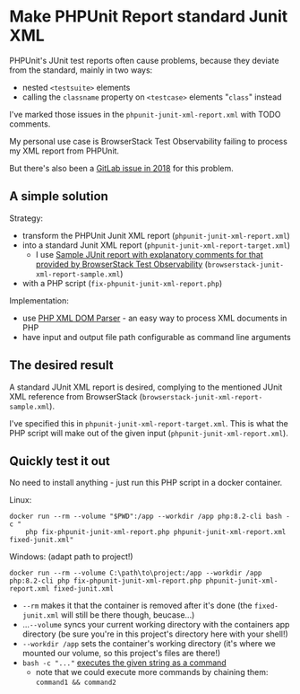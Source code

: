 # Make PHPUnit Report standard Junit XML

PHPUnit's JUnit test reports often cause problems, because they deviate from the standard, mainly in two ways:

- nested `<testsuite>` elements
- calling the `classname` property on `<testcase>` elements "`class`" instead

I've marked those issues in the `phpunit-junit-xml-report.xml` with TODO comments.

My personal use case is BrowserStack Test Observability failing to process my XML report from PHPUnit.

But there's also been a [GitLab issue in 2018](https://gitlab.com/gitlab-org/gitlab-foss/-/issues/50959) for this problem.

## A simple solution

Strategy:

- transform the PHPUnit Junit XML report (`phpunit-junit-xml-report.xml`)
- into a standard Junit XML report (`phpunit-junit-xml-report-target.xml`)
  - I use [Sample JUnit report with explanatory comments for that provided by BrowserStack Test Observability](https://www.browserstack.com/docs/test-observability/references/upload-junit-reports#supported-xml-schemas) (`browserstack-junit-xml-report-sample.xml`)
- with a PHP script (`fix-phpunit-junit-xml-report.php`)

Implementation:

- use [PHP XML DOM Parser](https://www.w3schools.com/php/php_xml_dom.asp) - an easy way to process XML documents in PHP
- have input and output file path configurable as command line arguments

## The desired result

A standard JUnit XML report is desired, complying to the mentioned JUnit XML reference from BrowserStack (`browserstack-junit-xml-report-sample.xml`).

I've specified this in `phpunit-junit-xml-report-target.xml`. This is what the PHP script will make out of the given input (`phpunit-junit-xml-report.xml`).

## Quickly test it out

No need to install anything - just run this PHP script in a docker container.

Linux:

```shell
docker run --rm --volume "$PWD":/app --workdir /app php:8.2-cli bash -c "
    php fix-phpunit-junit-xml-report.php phpunit-junit-xml-report.xml fixed-junit.xml"
```

Windows: (adapt path to project!)

```shell
docker run --rm --volume C:\path\to\project:/app --workdir /app php:8.2-cli php fix-phpunit-junit-xml-report.php phpunit-junit-xml-report.xml fixed-junit.xml
```

- `--rm` makes it that the container is removed after it's done (the `fixed-junit.xml` will still be there though, beucase...)
- ...`--volume` syncs your current working directory with the containers app directory (be sure you're in this project's directory here with your shell!)
- `--workdir /app` sets the container's working directory (it's where we mounted our volume, so this project's files are there!)
- `bash -c "..."` [executes the given string as a command](https://www.reddit.com/r/docker/comments/10ng7hd/what_is_the_purpose_of_bash_c/)
  - note that we could execute more commands by chaining them: `command1 && command2`